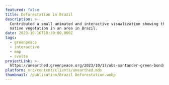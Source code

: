 ```yaml
---
featured: false
title: Deforestation in Brazil
description: >-
  Contributed a small animated and interactive visualization showing the loss of
  native vegetation in an area in Brazil.
date: 2023-10-16T18:30:00.000Z
tags:
  - greenpeace
  - interactive
  - map
  - svelte
projectLink: >-
  https://unearthed.greenpeace.org/2023/10/17/ubs-santander-green-bonds-deforesters-slave-labour-brazil/
platform: src/content/clients/unearthed.mdx
thumbnail: /publication/Brazil Deforestation.webp
---
```


